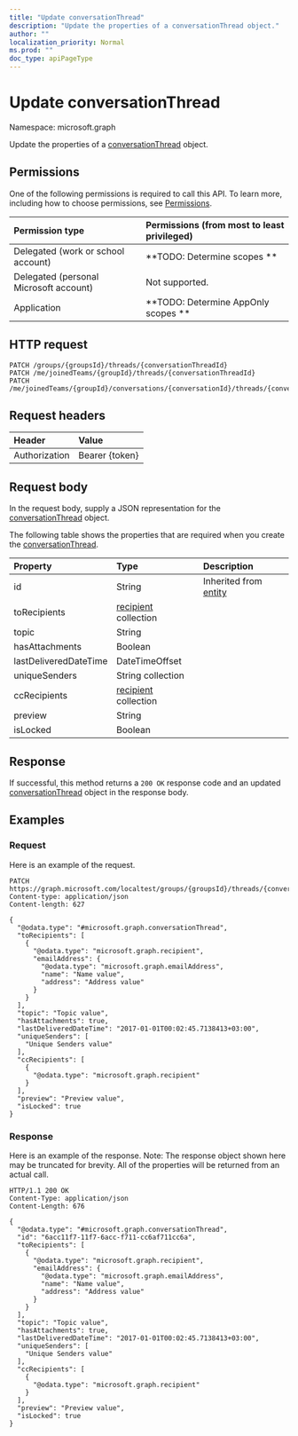```yaml
---
title: "Update conversationThread"
description: "Update the properties of a conversationThread object."
author: ""
localization_priority: Normal
ms.prod: ""
doc_type: apiPageType
---
```


# Update conversationThread

Namespace: microsoft.graph

Update the properties of a [conversationThread](../resources/conversationthread.md) object.

## Permissions
One of the following permissions is required to call this API. To learn more, including how to choose permissions, see [Permissions](/concepts/permissions-reference.md).

|Permission type|Permissions (from most to least privileged)|
|:---|:---|
|Delegated (work or school account)|**TODO: Determine scopes **|
|Delegated (personal Microsoft account)|Not supported.|
|Application|**TODO: Determine AppOnly scopes **|

## HTTP request
<!-- {
  "blockType": "ignored"
}
-->
``` http
PATCH /groups/{groupsId}/threads/{conversationThreadId}
PATCH /me/joinedTeams/{groupId}/threads/{conversationThreadId}
PATCH /me/joinedTeams/{groupId}/conversations/{conversationId}/threads/{conversationThreadId}
```

## Request headers
|Header|Value|
|:---|:---|
|Authorization|Bearer {token}|

## Request body
In the request body, supply a JSON representation for the [conversationThread](../resources/conversationthread.md) object.

The following table shows the properties that are required when you create the [conversationThread](../resources/conversationthread.md).

|Property|Type|Description|
|:---|:---|:---|
|id|String| Inherited from [entity](../resources/entity.md)|
|toRecipients|[recipient](../resources/recipient.md) collection||
|topic|String||
|hasAttachments|Boolean||
|lastDeliveredDateTime|DateTimeOffset||
|uniqueSenders|String collection||
|ccRecipients|[recipient](../resources/recipient.md) collection||
|preview|String||
|isLocked|Boolean||



## Response
If successful, this method returns a `200 OK` response code and an updated [conversationThread](../resources/conversationthread.md) object in the response body.

## Examples

### Request
Here is an example of the request.
<!-- {
  "blockType": "request",
  "name": "update_conversationthread"
}
-->
``` http
PATCH https://graph.microsoft.com/localtest/groups/{groupsId}/threads/{conversationThreadId}
Content-type: application/json
Content-length: 627

{
  "@odata.type": "#microsoft.graph.conversationThread",
  "toRecipients": [
    {
      "@odata.type": "microsoft.graph.recipient",
      "emailAddress": {
        "@odata.type": "microsoft.graph.emailAddress",
        "name": "Name value",
        "address": "Address value"
      }
    }
  ],
  "topic": "Topic value",
  "hasAttachments": true,
  "lastDeliveredDateTime": "2017-01-01T00:02:45.7138413+03:00",
  "uniqueSenders": [
    "Unique Senders value"
  ],
  "ccRecipients": [
    {
      "@odata.type": "microsoft.graph.recipient"
    }
  ],
  "preview": "Preview value",
  "isLocked": true
}
```

### Response
Here is an example of the response. Note: The response object shown here may be truncated for brevity. All of the properties will be returned from an actual call.
<!-- {
  "blockType": "response",
  "truncated": true
}
-->
``` http
HTTP/1.1 200 OK
Content-Type: application/json
Content-Length: 676

{
  "@odata.type": "#microsoft.graph.conversationThread",
  "id": "6acc11f7-11f7-6acc-f711-cc6af711cc6a",
  "toRecipients": [
    {
      "@odata.type": "microsoft.graph.recipient",
      "emailAddress": {
        "@odata.type": "microsoft.graph.emailAddress",
        "name": "Name value",
        "address": "Address value"
      }
    }
  ],
  "topic": "Topic value",
  "hasAttachments": true,
  "lastDeliveredDateTime": "2017-01-01T00:02:45.7138413+03:00",
  "uniqueSenders": [
    "Unique Senders value"
  ],
  "ccRecipients": [
    {
      "@odata.type": "microsoft.graph.recipient"
    }
  ],
  "preview": "Preview value",
  "isLocked": true
}
```

